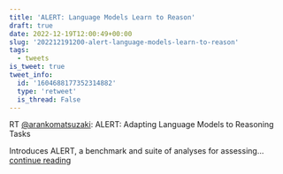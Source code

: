 ```yaml
---
title: 'ALERT: Language Models Learn to Reason'
draft: true
date: 2022-12-19T12:00:49+00:00
slug: '202212191200-alert-language-models-learn-to-reason'
tags:
  - tweets
is_tweet: true
tweet_info:
  id: '1604688177352314882'
  type: 'retweet'
  is_thread: False
---
```




RT [@arankomatsuzaki](https://x.com/arankomatsuzaki): ALERT: Adapting Language Models to Reasoning Tasks

Introduces ALERT, a benchmark and suite of analyses for assessing… [continue reading](https://x.com/sytelus/status/1604688177352314882)
